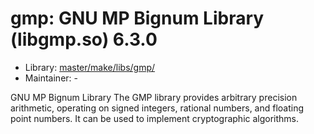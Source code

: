 # gmp: GNU MP Bignum Library (libgmp.so) 6.3.0
  - Library: [master/make/libs/gmp/](https://github.com/Freetz-NG/freetz-ng/tree/master/make/libs/gmp/)
  - Maintainer: -

GNU MP Bignum Library The GMP library provides arbitrary precision arithmetic, operating on signed integers, rational numbers, and floating point numbers. It can be used to implement cryptographic algorithms.
